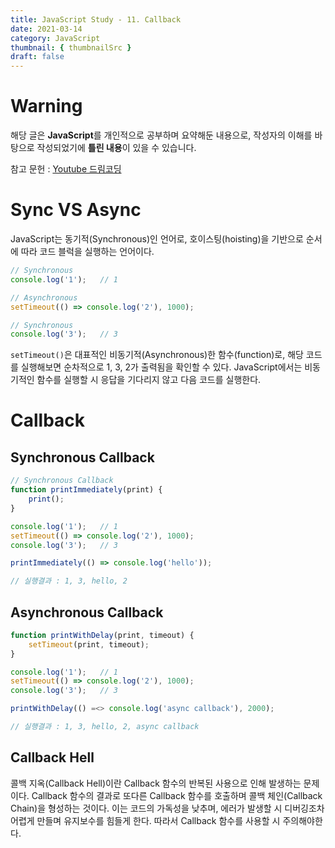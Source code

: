 ```yaml
---
title: JavaScript Study - 11. Callback
date: 2021-03-14
category: JavaScript
thumbnail: { thumbnailSrc }
draft: false
---
```


# Warning
해당 글은 **JavaScript**를 개인적으로 공부하며 요약해둔 내용으로,
작성자의 이해를 바탕으로 작성되었기에 **틀린 내용**이 있을 수 있습니다.    

참고 문헌 : [Youtube 드림코딩](https://www.youtube.com/watch?v=s1vpVCrT8f4&list=PLv2d7VI9OotTVOL4QmPfvJWPJvkmv6h-2&index=11)

# Sync VS Async
JavaScript는 동기적(Synchronous)인 언어로, 호이스팅(hoisting)을 기반으로 순서에 따라 코드 블럭을 실행하는 언어이다.     

``` javascript
// Synchronous
console.log('1');	// 1

// Asynchronous
setTimeout(() => console.log('2'), 1000);

// Synchronous
console.log('3');	// 3
```   

`setTimeout()`은 대표적인 비동기적(Asynchronous)한 함수(function)로, 해당 코드를 실행해보면 순차적으로 1, 3, 2가 출력됨을 확인할 수 있다. JavaScript에서는 비동기적인 함수를 실행할 시 응답을 기다리지 않고 다음 코드를 실행한다.

# Callback
## Synchronous Callback
``` javascript
// Synchronous Callback
function printImmediately(print) {
	print();
}

console.log('1');	// 1
setTimeout(() => console.log('2'), 1000);
console.log('3');	// 3

printImmediately(() => console.log('hello'));

// 실행결과 : 1, 3, hello, 2
```

## Asynchronous Callback
``` javascript
function printWithDelay(print, timeout) {
	setTimeout(print, timeout);
}

console.log('1');	// 1
setTimeout(() => console.log('2'), 1000);
console.log('3');	// 3

printWithDelay(() =<> console.log('async callback'), 2000);

// 실행결과 : 1, 3, hello, 2, async callback
```

## Callback Hell
콜백 지옥(Callback Hell)이란 Callback 함수의 반복된 사용으로 인해 발생하는 문제이다. Callback 함수의 결과로 또다른 Callback 함수를 호출하며 콜백 체인(Callback Chain)을 형성하는 것이다. 이는 코드의 가독성을 낮추며, 에러가 발생할 시 디버깅조차 어렵게 만들며 유지보수를 힘들게 한다. 따라서 Callback 함수를 사용할 시 주의해야한다. 